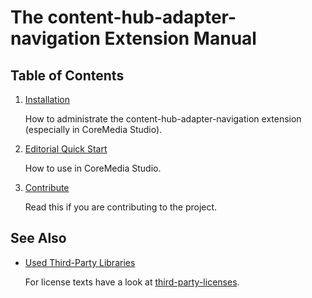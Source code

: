 # The content-hub-adapter-navigation Extension Manual

## Table of Contents

1. [Installation](installation.md)

    How to administrate the content-hub-adapter-navigation extension (especially in CoreMedia Studio).

3. [Editorial Quick Start](editorial-quick-start.md)

    How to use in CoreMedia Studio.

3. [Contribute](contribute.md)

    Read this if you are contributing to the project.

## See Also

* [Used Third-Party Libraries](THIRD-PARTY.txt)

    <!-- GitHub Pages is not able to list directory contents. Jump back to GitHub directly.  -->
    For license texts have a look at [third-party-licenses](https://github.com/CoreMedia/content-hub-adapter-coremedia/tree/cmcc-10-2007/docs/third-party-licenses).
